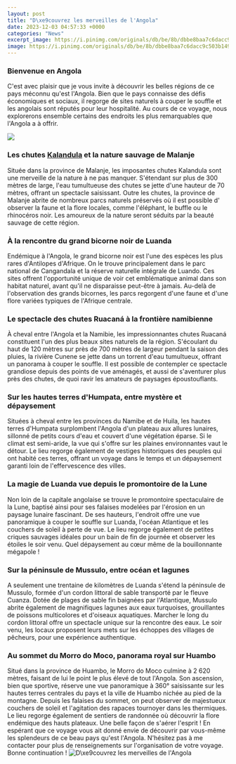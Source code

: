 ```yaml
---
layout: post
title: "D\xe9couvrez les merveilles de l'Angola"
date: 2023-12-03 04:57:33 +0000
categories: "News"
excerpt_image: https://i.pinimg.com/originals/db/be/8b/dbbe8baa7c6dacc9c503b149bc07be58.jpg
image: https://i.pinimg.com/originals/db/be/8b/dbbe8baa7c6dacc9c503b149bc07be58.jpg
---
```


### Bienvenue en Angola
C'est avec plaisir que je vous invite à découvrir les belles régions de ce pays méconnu qu'est l'Angola. Bien que le pays connaisse des défis économiques et sociaux, il regorge de sites naturels à couper le souffle et les angolais sont réputés pour leur hospitalité. Au cours de ce voyage, nous explorerons ensemble certains des endroits les plus remarquables que l'Angola a à offrir. 

![](https://static.euronews.com/articles/stories/05/68/19/10/1920x1075_cmsv2_4e156fac-2ba2-5b6c-a70f-7b80e6f7edaa-5681910.jpg)
### Les chutes [Kalandula](https://elviaje.github.io/2024-01-09-las-10-cosas-que-debe-saber-antes-de-viajar-a-arabia-saudita/) et la nature sauvage de Malanje
Située dans la province de Malanje, les imposantes chutes Kalandula sont une merveille de la nature à ne pas manquer. S'étendant sur plus de 300 mètres de large, l'eau tumultueuse des chutes se jette d'une hauteur de 70 mètres, offrant un spectacle saisissant. Outre les chutes, la province de Malanje abrite de nombreux parcs naturels préservés où il est possible d' observer la faune et la flore locales, comme l'éléphant, le buffle ou le rhinocéros noir. Les amoureux de la nature seront séduits par la beauté sauvage de cette région.
### À la rencontre du **grand bicorne noir** de Luanda 
Endémique à l'Angola, le grand bicorne noir est l'une des espèces les plus rares d'Antilopes d'Afrique. On le trouve principalement dans le parc national de Cangandala et la réserve naturelle intégrale de Luando. Ces sites offrent l'opportunité unique de voir cet emblématique animal dans son habitat naturel, avant qu'il ne disparaisse peut-être à jamais. Au-delà de l'observation des grands bicornes, les parcs regorgent d'une faune et d'une flore variées typiques de l'Afrique centrale.
### Le spectacle des chutes Ruacaná à la frontière namibienne
À cheval entre l'Angola et la Namibie, les impressionnantes chutes Ruacaná constituent l'un des plus beaux sites naturels de la région. S'écoulant du haut de 120 mètres sur près de 700 mètres de largeur pendant la saison des pluies, la rivière Cunene se jette dans un torrent d'eau tumultueux, offrant un panorama à couper le souffle. Il est possible de contempler ce spectacle grandiose depuis des points de vue aménagés, et aussi de s'aventurer plus près des chutes, de quoi ravir les amateurs de paysages époustouflants.
### Sur les hautes terres d'Humpata, entre mystère et dépaysement
Situées à cheval entre les provinces du Namibe et de Huila, les hautes terres d'Humpata surplombent l'Angola d'un plateau aux allures lunaires, sillonné de petits cours d'eau et couvert d'une végétation éparse. Si le climat est semi-aride, la vue qui s'offre sur les plaines environnantes vaut le détour. Le lieu regorge également de vestiges historiques des peuples qui ont habité ces terres, offrant un voyage dans le temps et un dépaysement garanti loin de l'effervescence des villes.
### La magie de Luanda vue depuis le promontoire de la Lune
Non loin de la capitale angolaise se trouve le promontoire spectaculaire de la Lune, baptisé ainsi pour ses falaises modelées par l'érosion en un paysage lunaire fascinant. De ses hauteurs, l'endroit offre une vue panoramique à couper le souffle sur Luanda, l'océan Atlantique et les couchers de soleil à perte de vue. Le lieu regorge également de petites criques sauvages idéales pour un bain de fin de journée et observer les étoiles le soir venu. Quel dépaysement au cœur même de la bouillonnante mégapole !
### Sur la péninsule de Mussulo, entre océan et lagunes 
A seulement une trentaine de kilomètres de Luanda s'étend la péninsule de Mussulo, formée d'un cordon littoral de sable transporté par le fleuve Cuanza. Dotée de plages de sable fin baignées par l'Atlantique, Mussulo abrite également de magnifiques lagunes aux eaux turquoises, grouillantes de poissons multicolores et d'oiseaux aquatiques. Marcher le long du cordon littoral offre un spectacle unique sur la rencontre des eaux. Le soir venu, les locaux proposent leurs mets sur les échoppes des villages de pêcheurs, pour une expérience authentique.
### Au sommet du Morro do Moco, panorama royal sur Huambo
Situé dans la province de Huambo, le Morro do Moco culmine à 2 620 mètres, faisant de lui le point le plus élevé de tout l'Angola. Son ascension, bien que sportive, réserve une vue panoramique à 360° saisissante sur les hautes terres centrales du pays et la ville de Huambo nichée au pied de la montagne. Depuis les falaises du sommet, on peut observer de majestueux couchers de soleil et l'agitation des rapaces tournoyer dans les thermiques. Le lieu regorge également de sentiers de randonnée où découvrir la flore endémique des hauts plateaux. Une belle façon de s'aérer l'esprit !
En espérant que ce voyage vous ait donné envie de découvrir par vous-même les splendeurs de ce beau pays qu'est l'Angola. N'hésitez pas à me contacter pour plus de renseignements sur l'organisation de votre voyage. Bonne continuation !
![D\xe9couvrez les merveilles de l'Angola](https://i.pinimg.com/originals/db/be/8b/dbbe8baa7c6dacc9c503b149bc07be58.jpg)